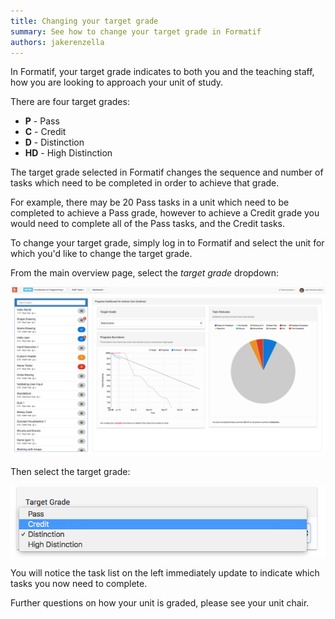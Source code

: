```yaml
---
title: Changing your target grade
summary: See how to change your target grade in Formatif
authors: jakerenzella
---
```


In Formatif, your target grade indicates to both you and the teaching staff, how you are looking to approach your unit
of study.

There are four target grades:

- **P** - Pass
- **C** - Credit
- **D** - Distinction
- **HD** - High Distinction

The target grade selected in Formatif changes the sequence and number of tasks which need to be completed in order to
achieve that grade.

For example, there may be 20 Pass tasks in a unit which need to be completed to achieve a Pass grade, however to achieve
a Credit grade you would need to complete all of the Pass tasks, and the Credit tasks.

To change your target grade, simply log in to Formatif and select the unit for which you'd like to change the target
grade.

From the main overview page, select the _target grade_ dropdown:

![Profile view](/guides/change-target-grade/profile-view.png)

Then select the target grade:

![Target grade dropdown](/guides/change-target-grade/change-grade.png)

You will notice the task list on the left immediately update to indicate which tasks you now need to complete.

Further questions on how your unit is graded, please see your unit chair.
